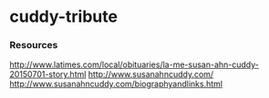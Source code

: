 # cuddy-tribute

### Resources
http://www.latimes.com/local/obituaries/la-me-susan-ahn-cuddy-20150701-story.html
http://www.susanahncuddy.com/
http://www.susanahncuddy.com/biographyandlinks.html
